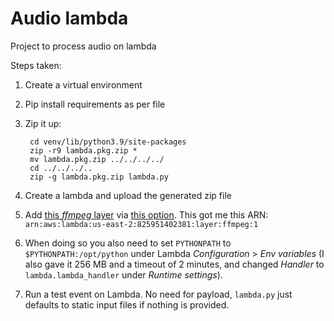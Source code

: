 # Audio lambda

Project to process audio on lambda

Steps taken:

1. Create a virtual environment

2. Pip install requirements as per file

3. Zip it up:

		cd venv/lib/python3.9/site-packages
		zip -r9 lambda.pkg.zip *
		mv lambda.pkg.zip ../../../../
		cd ../../../..
		zip -g lambda.pkg.zip lambda.py

4. Create a lambda and upload the generated zip file

5. Add [this _ffmpeg_ layer](https://github.com/serverlesspub/ffmpeg-aws-lambda-layer) via [this option](https://serverlessrepo.aws.amazon.com/applications/arn:aws:serverlessrepo:us-east-1:145266761615:applications~ffmpeg-lambda-layer). This got me this ARN: `arn:aws:lambda:us-east-2:825951402381:layer:ffmpeg:1`

6. When doing so you also need to set `PYTHONPATH` to `$PYTHONPATH:/opt/python` under Lambda _Configuration_ > _Env variables_ (I also gave it 256 MB and a timeout of 2 minutes, and changed _Handler_ to `lambda.lambda_handler` under _Runtime settings_).

7. Run a test event on Lambda. No need for payload, `lambda.py` just defaults to static input files if nothing is provided.
